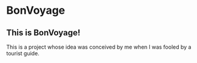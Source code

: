 # BonVoyage

## This is BonVoyage!

This is a project whose idea was conceived by me when I was fooled by a tourist guide.